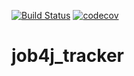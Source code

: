 [![Build Status](https://travis-ci.org/SergPerm/job4j_tracker.svg?branch=master)](https://travis-ci.org/SergPerm/job4j_tracker)
[![codecov](https://codecov.io/gh/SergPerm/job4j_tracker/branch/master/graph/badge.svg)](https://codecov.io/gh/SergPerm/job4j_tracker)
# job4j_tracker